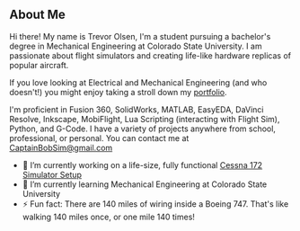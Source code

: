 ## About Me
Hi there! My name is Trevor Olsen, I'm a student pursuing a bachelor's degree in Mechanical Engineering at Colorado State University. I am passionate about flight simulators and creating life-like hardware replicas of popular aircraft.

If you love looking at Electrical and Mechanical Engineering (and who doesn't!) you might enjoy taking a stroll down my [portfolio](https://captainbobsim.com/portfolio/).

I'm proficient in Fusion 360, SolidWorks, MATLAB, EasyEDA, DaVinci Resolve, Inkscape, MobiFlight, Lua Scripting (interacting with Flight Sim), Python, and G-Code. I have a variety of projects anywhere from school, professional, or personal. You can contact me at CaptainBobSim@gmail.com

- 🔭 I’m currently working on a life-size, fully functional [Cessna 172 Simulator Setup](https://github.com/CaptainBobSim/The-Cessna-172-Project-V3)
- 🌱 I’m currently learning Mechanical Engineering at Colorado State University
- ⚡ Fun fact: There are 140 miles of wiring inside a Boeing 747. That's like walking 140 miles once, or one mile 140 times!
